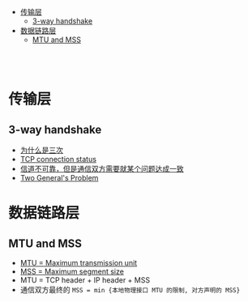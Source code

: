 - [传输层](#传输层)
  - [3-way handshake](#3-way-handshake)
- [数据链路层](#数据链路层)
  - [MTU and MSS](#mtu-and-mss)

</br></br>

# 传输层
## 3-way handshake
- [为什么是三次](https://www.zhihu.com/question/24853633/answer/115173386)
- [TCP connection status](https://www.ibm.com/docs/en/zos/2.1.0?topic=SSLTBW_2.1.0/com.ibm.zos.v2r1.halu101/constatus.htm)
- [信道不可靠，但是通信双方需要就某个问题达成一致](https://groups.google.com/g/pongba/c/kF6O7-MFxM0/m/5S7zIJ4yqKUJ)
- [Two General's Problem](https://en.wikipedia.org/wiki/Two_Generals%27_Problem)


# 数据链路层
## MTU and MSS
- [MTU = Maximum transmission unit](https://developer.aliyun.com/article/222535)
- [MSS = Maximum segment size](https://www.zhihu.com/question/48454744/answer/110946313)
- MTU = TCP header + IP header + MSS
- 通信双方最终的 `MSS = min {本地物理接口 MTU 的限制, 对方声明的 MSS}`